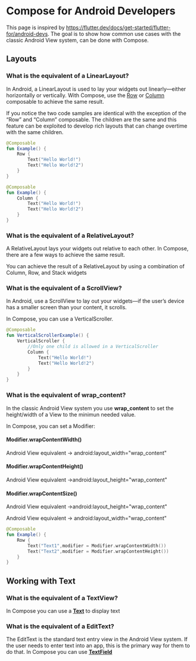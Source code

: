 # Compose for Android Developers
This page is inspired by https://flutter.dev/docs/get-started/flutter-for/android-devs. 
The goal is to show how common use cases with the classic Android View system, can be done with Compose.

## Layouts
### What is the equivalent of a LinearLayout?

In Android, a LinearLayout is used to lay your widgets out linearly—either horizontally or vertically. With Compose, use the [Row](https://foso.github.io/Jetpack-Compose-Playground/layout/row/) or [Column](https://foso.github.io/Jetpack-Compose-Playground/layout/column/) composable to achieve the same result.

If you notice the two code samples are identical with the exception of the “Row” and “Column” composable. The children are the same and this feature can be exploited to develop rich layouts that can change overtime with the same children.

```kotlin
@Composable
fun Example() {
    Row {
        Text("Hello World!")
        Text("Hello World!2")
    }
}
```

```kotlin
@Composable
fun Example() {
    Column {
        Text("Hello World!")
        Text("Hello World!2")
    }
}

``` 


### What is the equivalent of a RelativeLayout?
A RelativeLayout lays your widgets out relative to each other. In Compose, there are a few ways to achieve the same result.

You can achieve the result of a RelativeLayout by using a combination of Column, Row, and Stack widgets

### What is the equivalent of a ScrollView?

In Android, use a ScrollView to lay out your widgets—if the user’s device has a smaller screen than your content, it scrolls.

In Compose, you can use a VerticalScroller.

```kotlin
@Composable
fun VerticalScrollerExample() {
    VerticalScroller {
        //Only one child is allowed in a VerticalScroller
        Column {
            Text("Hello World!")
            Text("Hello World!2")
        }
    }
}
```

### What is the equivalent of wrap_content?

In the classic Android View system you use **wrap_content** to set the height/width of a View to the minimun needed value.  

In Compose, you can set a Modifier:

#### Modifier.wrapContentWidth()
Android View equivalent -> android:layout_width="wrap_content"

#### Modifier.wrapContentHeight()
Android View equivalent ->android:layout_height="wrap_content"

#### Modifier.wrapContentSize()
Android View equivalent ->android:layout_height="wrap_content"

Android View equivalent -> android:layout_width="wrap_content"

```kotlin
@Composable
fun Example() {
    Row {
        Text("Text1",modifier = Modifier.wrapContentWidth())
        Text("Text2",modifier = Modifier.wrapContentHeight())
    }
}
```

## Working with Text

### What is the equivalent of a TextView?
In Compose you can use a **[Text](https://foso.github.io/Jetpack-Compose-Playground/foundation/text/)** to display text

### What is the equivalent of a EditText?
The EditText is the standard text entry view in the Android View system. If the user needs to enter text into an app, this is the primary way for them to do that. 
In Compose you can use **[TextField](https://foso.github.io/Jetpack-Compose-Playground/foundation/textfield/)**
